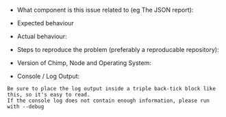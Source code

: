 * What component is this issue related to (eg The JSON report):

* Expected behaviour 

* Actual behaviour:

* Steps to reproduce the problem (preferably a reproducable repository):

* Version of Chimp, Node and Operating System:

* Console / Log Output:
```
Be sure to place the log output inside a triple back-tick block like this, so it's easy to read.
If the console log does not contain enough information, please run with --debug
```
